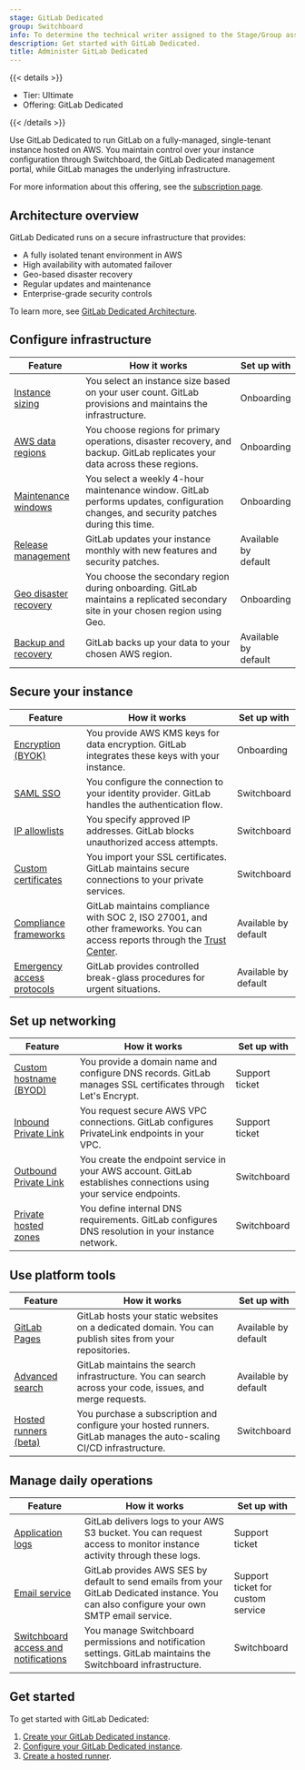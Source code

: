 ```yaml
---
stage: GitLab Dedicated
group: Switchboard
info: To determine the technical writer assigned to the Stage/Group associated with this page, see https://handbook.gitlab.com/handbook/product/ux/technical-writing/#assignments
description: Get started with GitLab Dedicated.
title: Administer GitLab Dedicated
---
```


{{< details >}}

- Tier: Ultimate
- Offering: GitLab Dedicated

{{< /details >}}

Use GitLab Dedicated to run GitLab on a fully-managed, single-tenant instance hosted on AWS. You maintain control over your instance configuration through Switchboard, the GitLab Dedicated management portal, while GitLab manages the underlying infrastructure.

For more information about this offering, see the [subscription page](../../subscriptions/gitlab_dedicated/_index.md).

## Architecture overview

GitLab Dedicated runs on a secure infrastructure that provides:

- A fully isolated tenant environment in AWS
- High availability with automated failover
- Geo-based disaster recovery
- Regular updates and maintenance
- Enterprise-grade security controls

To learn more, see [GitLab Dedicated Architecture](architecture.md).

## Configure infrastructure

| Feature | How it works | Set up with |
|------------|-------------|---------------------|
| [Instance sizing](../../subscriptions/gitlab_dedicated/data_residency_and_high_availability.md#availability-and-scalability) | You select an instance size based on your user count. GitLab provisions and maintains the infrastructure. | Onboarding |
| [AWS data regions](../../subscriptions/gitlab_dedicated/data_residency_and_high_availability.md#available-aws-regions) | You choose regions for primary operations, disaster recovery, and backup. GitLab replicates your data across these regions. | Onboarding |
| [Maintenance windows](maintenance.md#maintenance-windows) | You select a weekly 4-hour maintenance window. GitLab performs updates, configuration changes, and security patches during this time. | Onboarding |
| [Release management](maintenance.md#release-rollout-schedule) | GitLab updates your instance monthly with new features and security patches. | Available by <br>default |
| [Geo disaster recovery](create_instance.md#step-2-create-your-gitlab-dedicated-instance) | You choose the secondary region during onboarding. GitLab maintains a replicated secondary site in your chosen region using Geo. | Onboarding |
| [Backup and recovery](../../subscriptions/gitlab_dedicated/data_residency_and_high_availability.md#disaster-recovery) | GitLab backs up your data to your chosen AWS region. | Available by <br>default |

## Secure your instance

| Feature | How it works | Set up with |
|------------|-------------|-----------------|
| [Encryption (BYOK)](create_instance.md#encrypted-data-at-rest-byok) | You provide AWS KMS keys for data encryption. GitLab integrates these keys with your instance. | Onboarding |
| [SAML SSO](configure_instance/saml.md) | You configure the connection to your identity provider. GitLab handles the authentication flow. | Switchboard |
| [IP allowlists](configure_instance/network_security.md#ip-allowlist) | You specify approved IP addresses. GitLab blocks unauthorized access attempts. | Switchboard |
| [Custom certificates](configure_instance/network_security.md#custom-certificates) | You import your SSL certificates. GitLab maintains secure connections to your private services. | Switchboard |
| [Compliance frameworks](../../subscriptions/gitlab_dedicated/_index.md#monitoring) | GitLab maintains compliance with SOC 2, ISO 27001, and other frameworks. You can access reports through the [Trust Center](https://trust.gitlab.com/?product=gitlab-dedicated). | Available by <br>default |
| [Emergency access protocols](../../subscriptions/gitlab_dedicated/_index.md#access-controls) | GitLab provides controlled break-glass procedures for urgent situations. | Available by <br>default |

## Set up networking

| Feature | How it works | Set up with |
|------------|-------------|-----------------|
| [Custom hostname (BYOD)](configure_instance/network_security.md#bring-your-own-domain-byod) | You provide a domain name and configure DNS records. GitLab manages SSL certificates through Let's Encrypt. | Support ticket |
| [Inbound Private Link](configure_instance/network_security.md#inbound-private-link) | You request secure AWS VPC connections. GitLab configures PrivateLink endpoints in your VPC. | Support ticket |
| [Outbound Private Link](configure_instance/network_security.md#outbound-private-link) | You create the endpoint service in your AWS account. GitLab establishes connections using your service endpoints. | Switchboard |
| [Private hosted zones](configure_instance/network_security.md#private-hosted-zones) | You define internal DNS requirements. GitLab configures DNS resolution in your instance network. | Switchboard |

## Use platform tools

| Feature | How it works | Set up with |
|------------|-------------|-----------------|
| [GitLab Pages](../../subscriptions/gitlab_dedicated/_index.md#gitlab-pages) | GitLab hosts your static websites on a dedicated domain. You can publish sites from your repositories. | Available by <br>default |
| [Advanced search](../../integration/advanced_search/elasticsearch.md) | GitLab maintains the search infrastructure. You can search across your code, issues, and merge requests. | Available by <br>default |
| [Hosted runners (beta)](hosted_runners.md) | You purchase a subscription and configure your hosted runners. GitLab manages the auto-scaling CI/CD infrastructure. | Switchboard |

## Manage daily operations

| Feature | How it works | Set up with |
|------------|-------------|-----------------|
| [Application logs](monitor.md) | GitLab delivers logs to your AWS S3 bucket. You can request access to monitor instance activity through these logs. | Support ticket |
| [Email service](configure_instance/users_notifications.md#smtp-email-service) | GitLab provides AWS SES by default to send emails from your GitLab Dedicated instance. You can also configure your own SMTP email service. | Support ticket for <br/>custom service  |
| [Switchboard access and <br>notifications](configure_instance/users_notifications.md) | You manage Switchboard permissions and notification settings. GitLab maintains the Switchboard infrastructure. | Switchboard |

## Get started

To get started with GitLab Dedicated:

1. [Create your GitLab Dedicated instance](create_instance.md).
1. [Configure your GitLab Dedicated instance](configure_instance/_index.md).
1. [Create a hosted runner](hosted_runners.md).
